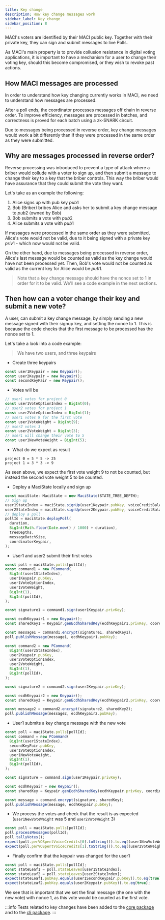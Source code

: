 ```yaml
---
title: Key change
description: How key change messages work
sidebar_label: Key change
sidebar_position: 8
---
```


MACI's voters are identified by their MACI public key. Together with their private key, they can sign and submit messages to live Polls.

As MACI's main property is to provide collusion resistance in digital voting applications, it is important to have a mechanism for a user to change their voting key, should this become compromised, or they wish to revoke past actions.

## How MACI messages are processed

In order to understand how key changing currently works in MACI, we need to understand how messages are processed.

After a poll ends, the coordinator processes messages off chain in reverse order. To improve efficiency, messages are processed in batches, and correctness is proved for each batch using a zk-SNARK circuit.

Due to messages being processed in reverse order, key change messages would work a bit differently than if they were processed in the same order as they were submitted.

## Why are messages processed in reverse order?

Reverse processing was introduced to prevent a type of attack where a briber would collude with a voter to sign up, and then submit a message to change their key to a key that the briber controls. This way the briber would have assurance that they could submit the vote they want.

Let's take as an example the following:

1. Alice signs up with pub key $pub1$
2. Bob (Briber) bribes Alice and asks her to submit a key change message to $pub2$ (owned by Bob)
3. Bob submits a vote with $pub2$
4. Alice submits a vote with $pub1$

If messages were processed in the same order as they were submitted, Alice's vote would not be valid, due to it being signed with a private key $priv1$ - which now would not be valid.

On the other hand, due to messages being processed in reverse order, Alice's last message would be counted as valid as the key change would have not been processed yet. Then, Bob's vote would not be counted as valid as the current key for Alice would be $pub1$.

> Note that a key change message should have the nonce set to 1 in order for it to be valid. We'll see a code example in the next sections.

## Then how can a voter change their key and submit a new vote?

A user, can submit a key change message, by simply sending a new message signed with their signup key, and setting the nonce to 1. This is because the code checks that the first message to be processed has the nonce set to 1.

Let's take a look into a code example:

> We have two users, and three keypairs

- Create three keypairs

```ts
const user1Keypair = new Keypair();
const user2Keypair = new Keypair();
const secondKeyPair = new Keypair();
```

- Votes will be

```ts
// user1 votes for project 0
const user1VoteOptionIndex = BigInt(0);
// user2 votes for project 1
const user2VoteOptionIndex = BigInt(1);
// user1 votes 9 for the first vote
const user1VoteWeight = BigInt(9);
// user2 votes 3
const user2VoteWeight = BigInt(3);
// user1 will change their vote to 5
const user1NewVoteWeight = BigInt(5);
```

- What do we expect as result

```
project 0 = 5 * 5 -> 25
project 1 = 3 * 3 -> 9
```

As seen above, we expect the first vote weight 9 to not be counted, but instead the second vote weight 5 to be counted.

- Deploy a MaciState locally and sign up

```ts
const maciState: MaciState = new MaciState(STATE_TREE_DEPTH);
// Sign up
user1StateIndex = maciState.signUp(user1Keypair.pubKey, voiceCreditBalance, BigInt(Math.floor(Date.now() / 1000)));
user2StateIndex = maciState.signUp(user2Keypair.pubKey, voiceCreditBalance, BigInt(Math.floor(Date.now() / 1000)));
// deploy a poll
pollId = maciState.deployPoll(
  duration,
  BigInt(Math.floor(Date.now() / 1000) + duration),
  treeDepths,
  messageBatchSize,
  coordinatorKeypair,
);
```

- User1 and user2 submit their first votes

```ts
const poll = maciState.polls[pollId];
const command1 = new PCommand(
  BigInt(user1StateIndex),
  user1Keypair.pubKey,
  user1VoteOptionIndex,
  user1VoteWeight,
  BigInt(1),
  BigInt(pollId),
);

const signature1 = command1.sign(user1Keypair.privKey);

const ecdhKeypair1 = new Keypair();
const sharedKey1 = Keypair.genEcdhSharedKey(ecdhKeypair1.privKey, coordinatorKeypair.pubKey);

const message1 = command1.encrypt(signature1, sharedKey1);
poll.publishMessage(message1, ecdhKeypair1.pubKey);

const command2 = new PCommand(
  BigInt(user2StateIndex),
  user2Keypair.pubKey,
  user2VoteOptionIndex,
  user2VoteWeight,
  BigInt(1),
  BigInt(pollId),
);

const signature2 = command2.sign(user2Keypair.privKey);

const ecdhKeypair2 = new Keypair();
const sharedKey2 = Keypair.genEcdhSharedKey(ecdhKeypair2.privKey, coordinatorKeypair.pubKey);

const message2 = command2.encrypt(signature2, sharedKey2);
poll.publishMessage(message2, ecdhKeypair2.pubKey);
```

- User1 submits a key change message with the new vote

```ts
const poll = maciState.polls[pollId];
const command = new PCommand(
  BigInt(user1StateIndex),
  secondKeyPair.pubKey,
  user1VoteOptionIndex,
  user1NewVoteWeight,
  BigInt(1),
  BigInt(pollId),
);

const signature = command.sign(user1Keypair.privKey);

const ecdhKeypair = new Keypair();
const sharedKey = Keypair.genEcdhSharedKey(ecdhKeypair.privKey, coordinatorKeypair.pubKey);

const message = command.encrypt(signature, sharedKey);
poll.publishMessage(message, ecdhKeypair.pubKey);
```

- We process the votes and check that the result is as expected (`user1NewVoteWeight` was 5 and `user2VoteWeight` 3)

```ts
const poll = maciState.polls[pollId];
poll.processMessages(pollId);
poll.tallyVotes();
expect(poll.perVOSpentVoiceCredits[0].toString()).to.eq((user1NewVoteWeight * user1NewVoteWeight).toString());
expect(poll.perVOSpentVoiceCredits[1].toString()).to.eq((user2VoteWeight * user2VoteWeight).toString());
```

- Finally confirm that the keypair was changed for the user1

```ts
const poll = maciState.polls[pollId];
const stateLeaf1 = poll.stateLeaves[user1StateIndex];
const stateLeaf2 = poll.stateLeaves[user2StateIndex];
expect(stateLeaf1.pubKey.equals(user1SecondKeypair.pubKey)).to.eq(true);
expect(stateLeaf2.pubKey.equals(user2Keypair.pubKey)).to.eq(true);
```

We see that is important that we set the final message (the one with the new vote) with nonce 1, as this vote would be counted as the first vote.

:::info
Tests related to key changes have been added to the [core package](https://github.com/privacy-scaling-explorations/maci/blob/dev/core/ts/__tests__/) and to the [cli package](https://github.com/privacy-scaling-explorations/maci/blob/dev/cli/tests/).
:::
